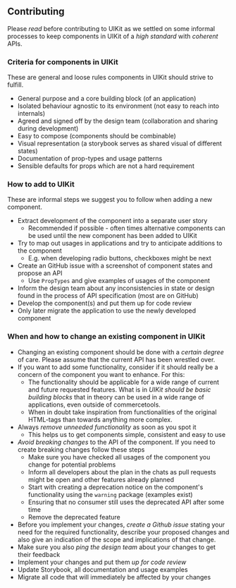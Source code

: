 ## Contributing

Please _read_ before contributing to UIKit as we settled on some informal
processes to keep components in UIKit of a _high standard_ with _coherent_ APIs.

### Criteria for components in UIKit

These are general and loose rules components in UIKit should strive to fulfill.

- General purpose and a core building block (of an application)
- Isolated behaviour agnostic to its environment (not easy to reach into
  internals)
- Agreed and signed off by the design team (collaboration and sharing during
  development)
- Easy to compose (components should be combinable)
- Visual representation (a storybook serves as shared visual of different
  states)
- Documentation of prop-types and usage patterns
- Sensible defaults for props which are not a hard requirement

### How to add to UIKit

These are informal steps we suggest you to follow when adding a new component.

- Extract development of the component into a separate user story
  - Recommended if possible - often times alternative components can be used
    until the new component has been added to UIKit
- Try to map out usages in applications and try to anticipate additions to the
  component
  - E.g. when developing radio buttons, checkboxes might be next
- Create an GitHub issue with a screenshot of component states and propose an
  API
  - Use `PropTypes` and give examples of usages of the component
- Inform the design team about any inconsistencies in state or design found in
  the process of API specification (most are on GitHub)
- Develop the component(s) and put them up for code review
- Only later migrate the application to use the newly developed component

### When and how to change an existing component in UIKit

- Changing an existing component should be done with a _certain degree_ of care.
  Please assume that the current API has been wrestled over.
- If you want to add some functionality, consider if it should really be a
  concern of the component you want to enhance. For this:
  - The functionality should be applicable for a wide range of current and future
    requested features. What is in _UIKit should be basic building blocks_ that
    in theory can be used in a wide range of applications, even outside of
    commercetools.
  - When in doubt take inspiration from functionalities of the original
    HTML-tags than towards anything more complex.
- Always _remove unneeded functionality_ as soon as you spot it
  - This helps us to get components simple, consistent and easy to use
- _Avoid breaking changes_ to the API of the component. If you need to create
  breaking changes follow these steps
  - Make sure you have checked all usages of the component you change for
    potential problems
  - Inform all developers about the plan in the chats as pull requests might be
    open and other features already planned
  - Start with creating a deprecation notice on the component's functionality
    using the `warning` package (examples exist)
  - Ensuring that no consumer still uses the deprecated API after some time
  - Remove the deprecated feature
- Before you implement your changes, _create a Github issue_ stating your need
  for the required functionality, describe your proposed changes and also give
  an indication of the scope and implications of that change.
- Make sure you also _ping the design team_ about your changes to get their
  feedback
- Implement your changes and put them _up for code review_
- Update Storybook, all documentation and usage examples
- Migrate all code that will immediately be affected by your changes
